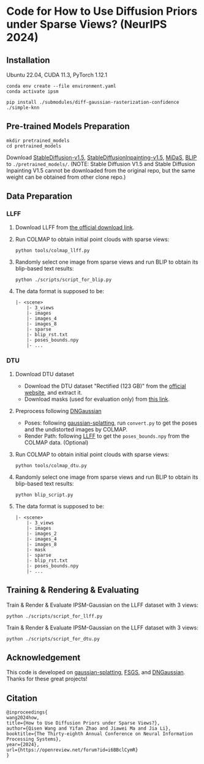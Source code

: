 # Code for How to Use Diffusion Priors under Sparse Views? (NeurIPS 2024)

## Installation

Ubuntu 22.04, CUDA 11.3, PyTorch 1.12.1

``````
conda env create --file environment.yaml
conda activate ipsm

pip install ./submodules/diff-gaussian-rasterization-confidence ./simple-knn
``````

## Pre-trained Models Preparation

```
mkdir pretrained_models
cd pretrained_models
```

Download [StableDiffusion-v1.5](https://huggingface.co/runwayml/stable-diffusion-v1-5), [StableDiffusionInpainting-v1.5](https://huggingface.co/runwayml/stable-diffusion-inpainting), [MiDaS](https://github.com/isl-org/MiDaS), [BLIP](https://huggingface.co/Salesforce/blip-image-captioning-base) to ```./pretrained_models/```. (NOTE: Stable Diffusion V1.5 and Stable Diffusion Inpainting V1.5 cannot be downloaded from the original repo, but the same weight can be obtained from other clone repo.)

## Data Preparation

### LLFF

1. Download LLFF from [the official download link](https://drive.google.com/drive/folders/128yBriW1IG_3NJ5Rp7APSTZsJqdJdfc1).

2. Run COLMAP to obtain initial point clouds with sparse views:

   ```
   python tools/colmap_llff.py
   ```

3. Randomly select one image from sparse views and run BLIP to obtain its blip-based text results:

    ```
    python ./scripts/script_for_blip.py
    ```

4. The data format is supposed to be:

    ```
    |- <scene>
        |- 3_views
        |- images
        |- images_4
        |- images_8
        |- sparse
        |- blip_rst.txt
        |- poses_bounds.npy
        |- ...
    ```

### DTU

1. Download DTU dataset

   - Download the DTU dataset "Rectified (123 GB)" from the [official website](https://roboimagedata.compute.dtu.dk/?page_id=36/), and extract it.
   - Download masks (used for evaluation only) from [this link](https://drive.google.com/file/d/1Yt5T3LJ9DZDiHbtd9PDFNHqJAd7wt-_E/view?usp=sharing).

2. Preprocess following [DNGaussian](https://github.com/Fictionarry/DNGaussian)

   - Poses: following [gaussian-splatting](https://github.com/graphdeco-inria/gaussian-splatting), run `convert.py` to get the poses and the undistorted images by COLMAP.
   - Render Path: following [LLFF](https://github.com/Fyusion/LLFF) to get the `poses_bounds.npy` from the COLMAP data. (Optional)

3. Run COLMAP to obtain initial point clouds with sparse views:

   ```
   python tools/colmap_dtu.py
   ```

4. Randomly select one image from sparse views and run BLIP to obtain its blip-based text results:

    ```
    python blip_script.py
    ```

5. The data format is supposed to be:

    ```
    |- <scene>
        |- 3_views
        |- images
        |- images_2
        |- images_4
        |- images_8
        |- mask
        |- sparse
        |- blip_rst.txt
        |- poses_bounds.npy
        |- ...
    ```

## Training & Rendering & Evaluating

Train & Render & Evaluate IPSM-Gaussian on the LLFF dataset with 3 views:

```
python ./scripts/script_for_llff.py
```

Train & Render & Evaluate IPSM-Gaussian on the LLFF dataset with 3 views:

```
python ./scripts/script_for_dtu.py
```

## Acknowledgement

This code is developed on [gaussian-splatting](https://github.com/graphdeco-inria/gaussian-splatting), [FSGS](https://github.com/VITA-Group/FSGS), and [DNGaussian](https://github.com/Fictionarry/DNGaussian). Thanks for these great projects!

## Citation

```
@inproceedings{
wang2024how,
title={How to Use Diffusion Priors under Sparse Views?},
author={Qisen Wang and Yifan Zhao and Jiawei Ma and Jia Li},
booktitle={The Thirty-eighth Annual Conference on Neural Information Processing Systems},
year={2024},
url={https://openreview.net/forum?id=i6BBclCymR}
}
```

